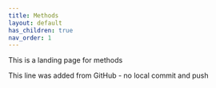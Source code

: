 ```yaml
---
title: Methods
layout: default
has_children: true
nav_order: 1
---
```


This is a landing page for methods


This line was added from GitHub - no local commit and push
